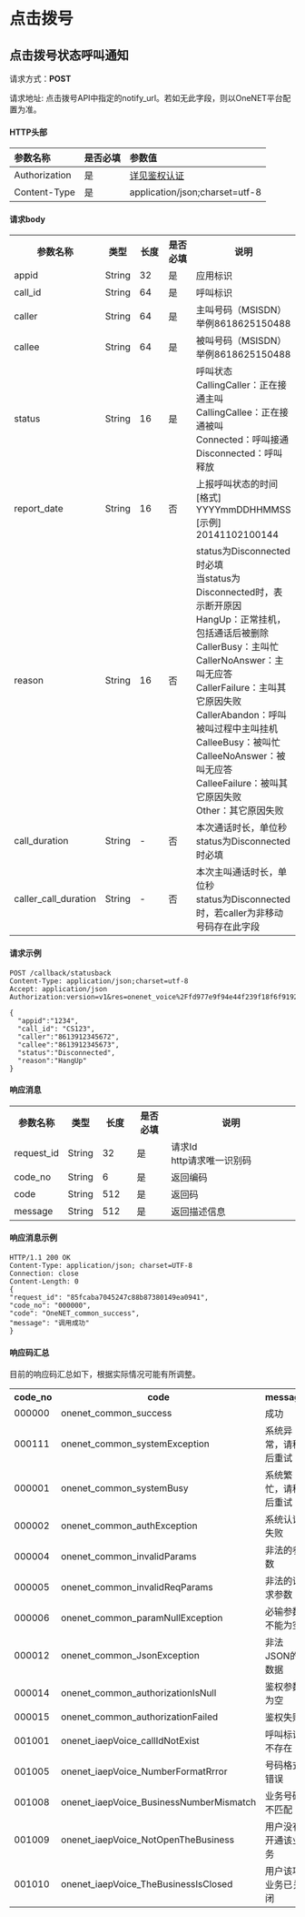 # 点击拨号

## 点击拨号状态呼叫通知

请求方式：**POST**

请求地址: 点击拨号API中指定的notify_url。若如无此字段，则以OneNET平台配置为准。

#### HTTP头部

|参数名称|是否必填|参数值|
|:-|:-|:-|
|Authorization|是|[详见鉴权认证](/book/API/authentication.md)|
|Content-Type|是|application/json;charset=utf-8|


#### 请求body

<table>
<tr><th width="18%">参数名称</th><th width="12%">类型</th><th width="12%">长度</th><th width="12%">是否必填</th><th>说明</th></tr>
<tr><td>appid</td><td>String</td><td>32</td><td>是</td><td>应用标识</td></tr>
<tr><td>call_id</td><td>String</td><td>64</td><td>是</td><td>呼叫标识</td></tr>
<tr><td>caller</td><td>String</td><td>64</td><td>是</td><td>主叫号码（MSISDN）<br>举例8618625150488</td></tr>
<tr><td>callee</td><td>String</td><td>64</td><td>是</td><td>被叫号码（MSISDN）<br>举例8618625150488</td></tr>
<tr><td>status</td><td>String</td><td>16</td><td>是</td><td>呼叫状态<br>CallingCaller：正在接通主叫<br>CallingCallee：正在接通被叫<br>Connected：呼叫接通<br>Disconnected：呼叫释放</td></tr>
<tr><td>report_date</td><td>String</td><td>16</td><td>否</td><td>上报呼叫状态的时间<br>[格式] YYYYmmDDHHMMSS<br>[示例] 20141102100144</td></tr>
<tr><td>reason</td><td>String</td><td>16</td><td>否</td><td>status为Disconnected时必填<br>当status为Disconnected时，表示断开原因<br>HangUp：正常挂机，包括通话后被删除<br>CallerBusy：主叫忙<br>CallerNoAnswer：主叫无应答<br>CallerFailure：主叫其它原因失败<br>CallerAbandon：呼叫被叫过程中主叫挂机<br>CalleeBusy：被叫忙<br>CalleeNoAnswer：被叫无应答<br>CalleeFailure：被叫其它原因失败<br>Other：其它原因失败</td></tr>
<tr><td>call_duration</td><td>String</td><td>-</td><td>否</td><td>本次通话时长，单位秒<br>status为Disconnected时必填</td></tr>
<tr><td>caller_call_duration</td><td>String</td><td>-</td><td>否</td><td>本次主叫通话时长，单位秒<br>status为Disconnected时，若caller为非移动号码存在此字段</td></tr>
</table>

#### 请求示例
    POST /callback/statusback 
    Content-Type: application/json;charset=utf-8
    Accept: application/json
    Authorization:version=v1&res=onenet_voice%2Ffd977e9f94e44f239f18f6f919282569&et=1568341874&method=md5&sign=uMJm8NxLshHNkW9qqQF1Gg%3D%3D

    {
      "appid":"1234",
      "call_id": "CS123",
      "caller":"8613912345672",
      "callee":"8613912345673",
      "status":"Disconnected",
      "reason":"HangUp"
    }



#### 响应消息

<table>
<tr><th width="18%">参数名称</th><th width="12%">类型</th><th width="12%">长度</th><th width="12%">是否必填</th><th>说明</th></tr>
<tr><td>request_id</td><td>String</td><td>32</td><td>是</td><td>请求Id<br>http请求唯一识别码</td></tr>
<tr><td>code_no</td><td>String</td><td>6</td><td>是</td><td>返回编码</td></tr>
<tr><td>code</td><td>String</td><td>512</td><td>是</td><td>返回码</td></tr>
<tr><td>message</td><td>String</td><td>512</td><td>是</td><td>返回描述信息</td></tr>
</table>



#### 响应消息示例
    HTTP/1.1 200 OK
    Content-Type: application/json; charset=UTF-8
    Connection: close
    Content-Length: 0
    {
    "request_id": "85fcaba7045247c88b87380149ea0941",
    "code_no": "000000",
    "code": "OneNET_common_success",
    "message": "调用成功"
    }


#### 响应码汇总
目前的响应码汇总如下，根据实际情况可能有所调整。
<table>
<tr><th width="25%">code_no</th><th width="40%">code</th><th>message</th></tr>
<tr><td>000000</td><td>onenet_common_success</td><td>成功</td></tr>
<tr><td>000111</td><td>onenet_common_systemException</td><td>系统异常，请稍后重试</td></tr>
<tr><td>000001</td><td>onenet_common_systemBusy</td><td>系统繁忙，请稍后重试</td></tr>
<tr><td>000002</td><td>onenet_common_authException</td><td>系统认证失败</td></tr>
<tr><td>000004</td><td>onenet_common_invalidParams</td><td>非法的参数</td></tr>
<tr><td>000005</td><td>onenet_common_invalidReqParams</td><td>非法的请求参数</td></tr>
<tr><td>000006</td><td>onenet_common_paramNullException</td><td>必输参数不能为空</td></tr>
<tr><td>000012</td><td>onenet_common_JsonException</td><td>非法JSON的数据</td></tr>
<tr><td>000014</td><td>onenet_common_authorizationIsNull</td><td>鉴权参数为空</td></tr>
<tr><td>000015</td><td>onenet_common_authorizationFailed</td><td>鉴权失败</td></tr>
<tr><td>001001</td><td>onenet_iaepVoice_callIdNotExist</td><td>呼叫标识不存在</td></tr>
<tr><td>001005</td><td>onenet_iaepVoice_NumberFormatRrror</td><td>号码格式错误</td></tr>
<tr><td>001008</td><td>onenet_iaepVoice_BusinessNumberMismatch</td><td>业务号码不匹配</td></tr>
<tr><td>001009</td><td>onenet_iaepVoice_NotOpenTheBusiness</td><td>用户没有开通该业务</td></tr>
<tr><td>001010</td><td>onenet_iaepVoice_TheBusinessIsClosed</td><td>用户该项业务已关闭</td></tr>
</table>